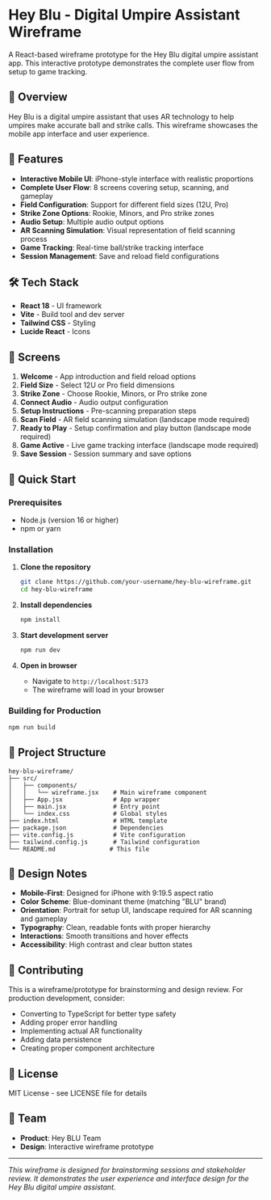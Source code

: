 # Hey Blu - Digital Umpire Assistant Wireframe

A React-based wireframe prototype for the Hey Blu digital umpire assistant app. This interactive prototype demonstrates the complete user flow from setup to game tracking.

## 🎯 Overview

Hey Blu is a digital umpire assistant that uses AR technology to help umpires make accurate ball and strike calls. This wireframe showcases the mobile app interface and user experience.

## 🚀 Features

- **Interactive Mobile UI**: iPhone-style interface with realistic proportions
- **Complete User Flow**: 8 screens covering setup, scanning, and gameplay
- **Field Configuration**: Support for different field sizes (12U, Pro)
- **Strike Zone Options**: Rookie, Minors, and Pro strike zones
- **Audio Setup**: Multiple audio output options
- **AR Scanning Simulation**: Visual representation of field scanning process
- **Game Tracking**: Real-time ball/strike tracking interface
- **Session Management**: Save and reload field configurations

## 🛠️ Tech Stack

- **React 18** - UI framework
- **Vite** - Build tool and dev server
- **Tailwind CSS** - Styling
- **Lucide React** - Icons

## 📱 Screens

1. **Welcome** - App introduction and field reload options
2. **Field Size** - Select 12U or Pro field dimensions
3. **Strike Zone** - Choose Rookie, Minors, or Pro strike zone
4. **Connect Audio** - Audio output configuration
5. **Setup Instructions** - Pre-scanning preparation steps
6. **Scan Field** - AR field scanning simulation (landscape mode required)
7. **Ready to Play** - Setup confirmation and play button (landscape mode required)
8. **Game Active** - Live game tracking interface (landscape mode required)
9. **Save Session** - Session summary and save options

## 🚀 Quick Start

### Prerequisites
- Node.js (version 16 or higher)
- npm or yarn

### Installation

1. **Clone the repository**
   ```bash
   git clone https://github.com/your-username/hey-blu-wireframe.git
   cd hey-blu-wireframe
   ```

2. **Install dependencies**
   ```bash
   npm install
   ```

3. **Start development server**
   ```bash
   npm run dev
   ```

4. **Open in browser**
   - Navigate to `http://localhost:5173`
   - The wireframe will load in your browser

### Building for Production

```bash
npm run build
```

## 📁 Project Structure

```
hey-blu-wireframe/
├── src/
│   ├── components/
│   │   └── wireframe.jsx    # Main wireframe component
│   ├── App.jsx              # App wrapper
│   ├── main.jsx             # Entry point
│   └── index.css            # Global styles
├── index.html               # HTML template
├── package.json             # Dependencies
├── vite.config.js           # Vite configuration
├── tailwind.config.js       # Tailwind configuration
└── README.md               # This file
```

## 🎨 Design Notes

- **Mobile-First**: Designed for iPhone with 9:19.5 aspect ratio
- **Color Scheme**: Blue-dominant theme (matching "BLU" brand)
- **Orientation**: Portrait for setup UI, landscape required for AR scanning and gameplay
- **Typography**: Clean, readable fonts with proper hierarchy
- **Interactions**: Smooth transitions and hover effects
- **Accessibility**: High contrast and clear button states

## 🤝 Contributing

This is a wireframe/prototype for brainstorming and design review. For production development, consider:

- Converting to TypeScript for better type safety
- Adding proper error handling
- Implementing actual AR functionality
- Adding data persistence
- Creating proper component architecture

## 📄 License

MIT License - see LICENSE file for details

## 👥 Team

- **Product**: Hey BLU Team
- **Design**: Interactive wireframe prototype

---

*This wireframe is designed for brainstorming sessions and stakeholder review. It demonstrates the user experience and interface design for the Hey Blu digital umpire assistant.*
